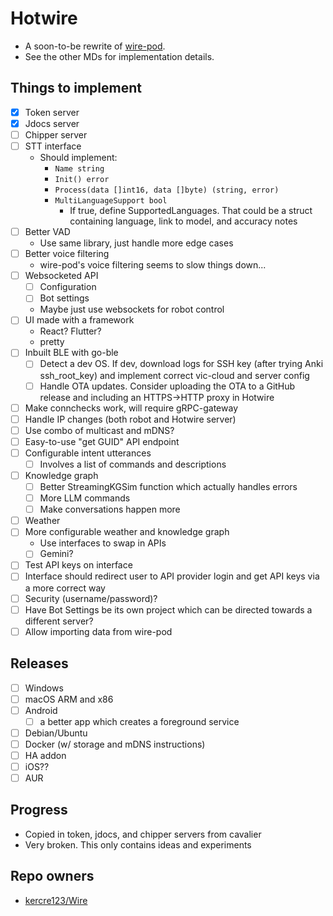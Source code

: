 # Hotwire

- A soon-to-be rewrite of [wire-pod](https://github.com/kercre123/wire-pod).
- See the other MDs for implementation details.

## Things to implement

- [x] Token server
- [x] Jdocs server
- [ ] Chipper server
- [ ] STT interface
  - Should implement:
    - `Name string`
    - `Init() error`
    - `Process(data []int16, data []byte) (string, error)`
    - `MultiLanguageSupport bool`
       - If true, define SupportedLanguages. That could be a struct containing language, link to model, and accuracy notes
- [ ] Better VAD
  - Use same library, just handle more edge cases
- [ ] Better voice filtering
  - wire-pod's voice filtering seems to slow things down...
- [ ] Websocketed API
  - [ ] Configuration
  - [ ] Bot settings
  - Maybe just use websockets for robot control
- [ ] UI made with a framework
  - React? Flutter?
  - pretty
- [ ] Inbuilt BLE with go-ble
  - [ ] Detect a dev OS. If dev, download logs for SSH key (after trying Anki ssh_root_key) and implement correct vic-cloud and server config
  - [ ] Handle OTA updates. Consider uploading the OTA to a GitHub release and including an HTTPS->HTTP proxy in Hotwire 
- [ ] Make connchecks work, will require gRPC-gateway
- [ ] Handle IP changes (both robot and Hotwire server)
- [ ] Use combo of multicast and mDNS?
- [ ] Easy-to-use "get GUID" API endpoint
- [ ] Configurable intent utterances
  - [ ] Involves a list of commands and descriptions
- [ ] Knowledge graph
  - [ ] Better StreamingKGSim function which actually handles errors
  - [ ] More LLM commands
  - [ ] Make conversations happen more
- [ ] Weather
- [ ] More configurable weather and knowledge graph
  - Use interfaces to swap in APIs
  - [ ] Gemini?
- [ ] Test API keys on interface
- [ ] Interface should redirect user to API provider login and get API keys via a more correct way
- [ ] Security (username/password)?
- [ ] Have Bot Settings be its own project which can be directed towards a different server?
- [ ] Allow importing data from wire-pod

## Releases

- [ ] Windows
- [ ] macOS ARM and x86
- [ ] Android
  - [ ] a better app which creates a foreground service
- [ ] Debian/Ubuntu
- [ ] Docker (w/ storage and mDNS instructions)
- [ ] HA addon
- [ ] iOS??
- [ ] AUR

## Progress

- Copied in token, jdocs, and chipper servers from cavalier
- Very broken. This only contains ideas and experiments

## Repo owners

- [kercre123/Wire](https://github.com/kercre123)
